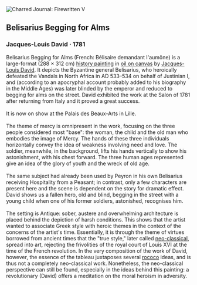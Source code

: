 <div class="artwork-of-the-day">
  <div class="container">
    <div class="img-wrapper">
      <img
        src="https://uploads5.wikiart.org/images/jacques-louis-david/belisarius-begging-for-alms-1781.jpg!Large.jpg"
        alt="Charred Journal: Firewritten V" />
    </div>
    <div class="artwork-detail">
      <div class="artwork-origin"> 
        <h2 class="artwork-name">Belisarius Begging for Alms</h2>
        <h3 class="artist">
          Jacques-Louis David
                    ·  1781
        </h3>
      </div>
      <p class="description">
        <span class="artwork-description-text ng-binding" ng-bind-html="viewModel.ArtworkOfTheDay.Description | unsafe">Belisarius Begging for Alms (French: Bélisaire demandant l'aumône) is a large-format (288 × 312&nbsp;cm) <a target="_blank" href="/en/paintings-by-genre/history-painting">history painting</a> in <a target="_blank" href="/en/paintings-by-media/oil-on-sacking">oil on canvas</a> by <a target="_blank" href="/en/jacques-louis-david">Jacques-Louis David</a>. It depicts the Byzantine general Belisarius, who heroically defeated the Vandals in North Africa in AD 533–534 on behalf of Justinian I, and (according to an apocryphal account probably added to his biography in the Middle Ages) was later blinded by the emperor and reduced to begging for alms on the street. David exhibited the work at the Salon of 1781 after returning from Italy and it proved a great success.
<br>
<br>It is now on show at the Palais des Beaux-Arts in Lille.
<br>
<br>The theme of mercy is omnipresent in the work, focusing on the three people considered most "base": the woman, the child and the old man who embodies the image of Mercy. The hands of these three individuals horizontally convey the idea of weakness involving need and love. The soldier, meanwhile, in the background, lifts his hands vertically to show his astonishment, with his chest forward. The three human ages represented give an idea of the glory of youth and the wreck of old age.
<br>
<br>The same subject had already been used by Peyron in his own Belisarius receiving Hospitality from a Peasant; in contrast, only a few characters are present here and the scene is dependent on the story for dramatic effect. David shows us a fallen hero, old and blind, begging in the street with a young child when one of his former soldiers, astonished, recognises him.
<br>
<br>The setting is Antique: sober, austere and overwhelming architecture is placed behind the depiction of harsh conditions. This shows that the artist wanted to associate Greek style with heroic themes in the context of the concerns of the artist's time. Essentially, it is through the theme of virtues borrowed from ancient times that the "true style," later called <a target="_blank" href="/en/artists-by-art-movement/neoclassicism">neo-classical</a>, spread into art, rejecting the frivolities of the royal court of Louis XVI at the time of the French revolution. In the very composition of the work of David, however, the essence of the tableau juxtaposes several <a target="_blank" href="/en/artists-by-art-movement/rococo">rococo</a> ideas, and is thus not a completely neo-classical work. Nonetheless, the neo-classical perspective can still be found, especially in the ideas behind this painting: a revolutionary (David) offers a meditation on the moral heroism in adversity.</span>
                        <div class="text-shadow-container" ng-show="showShadow" style=""></div>
      </p>
    </div>
  </div>

</div>
